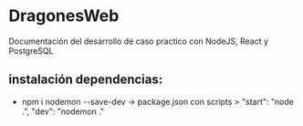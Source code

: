 # DragonesWeb

Documentación del desarrollo de caso practico con NodeJS, React y PostgreSQL

## instalación dependencias:

- npm i nodemon --save-dev   -> package.json con  scripts > "start": "node .", "dev": "nodemon ."